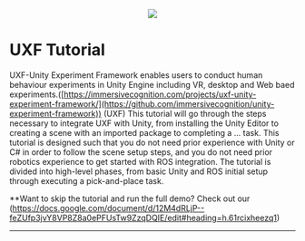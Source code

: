 <p align="center"><img src="img/0_pick_place.gif"/></p>

# UXF Tutorial

UXF-Unity Experiment Framework enables users to conduct human behaviour experiments in Unity Engine including VR, desktop and Web baed experiments.([https://immersivecognition.com/projects/uxf-unity-experiment-framework/](https://github.com/immersivecognition/unity-experiment-framework)) (UXF) This tutorial will go through the steps necessary to integrate UXF with Unity, from installing the Unity Editor to creating a scene with an imported package to completing a ... task.
This tutorial is designed such that you do not need prior experience with Unity or C# in order to follow the scene setup steps, and you do not need prior robotics experience to get started with ROS integration. The tutorial is divided into high-level phases, from basic Unity and ROS initial setup through executing a pick-and-place task.

**Want to skip the tutorial and run the full demo? Check out our (https://docs.google.com/document/d/12M4dRLjP--feZUfp3jvY8VP8Z8a0ePFUsTw9ZzqDQIE/edit#heading=h.61rcixheezq1)

---
